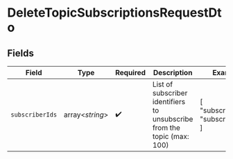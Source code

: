 # DeleteTopicSubscriptionsRequestDto


## Fields

| Field                                                                   | Type                                                                    | Required                                                                | Description                                                             | Example                                                                 |
| ----------------------------------------------------------------------- | ----------------------------------------------------------------------- | ----------------------------------------------------------------------- | ----------------------------------------------------------------------- | ----------------------------------------------------------------------- |
| `subscriberIds`                                                         | array<*string*>                                                         | :heavy_check_mark:                                                      | List of subscriber identifiers to unsubscribe from the topic (max: 100) | [<br/>"subscriberId1",<br/>"subscriberId2"<br/>]                        |